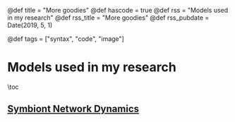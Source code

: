 @def title = "More goodies"
@def hascode = true
@def rss = "Models used in my research"
@def rss_title = "More goodies"
@def rss_pubdate = Date(2019, 5, 1)

@def tags = ["syntax", "code", "image"]

# Models used in my research

\toc


## [Symbiont Network Dynamics](/mymods/symbiont/index.html)

